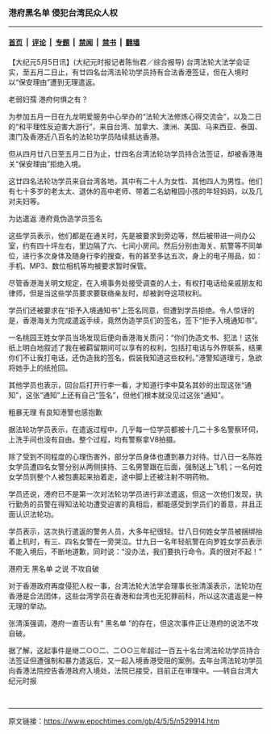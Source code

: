### 港府黑名单 侵犯台湾民众人权

---

#### [首页](../../../..?n529914) &nbsp;|&nbsp; [评论](../../../../../epoch-comment?n529914) &nbsp;|&nbsp; [专题](../../../../../epoch-special?n529914) &nbsp;|&nbsp; [禁闻](../../../../../epoch-news?n529914) &nbsp;|&nbsp; [禁书](../../../../../books?n529914) &nbsp;|&nbsp; [翻墙](https://github.com/gfw-breaker/nogfw/blob/master/README.md?n529914)


<div class="post_content" id="artbody" itemprop="articleBody">
 <!-- article content begin -->
 <p>
  【大纪元5月5日讯】(大纪元时报记者陈怡君／综合报导) 台湾法轮大法学会证实，至五月二日止，有廿四名台湾法轮功学员持有合法香港签证，但在入境时以“保安理由”遭到无理遣返。
 </p>
 <p>
  老弱妇孺 港府何惧之有？
 </p>
 <p>
  为参加五月一日在九龙明爱服务中心举办的“法轮大法修炼心得交流会”，以及二日的“和平理性反迫害大游行”，来自台湾、加拿大、澳洲、美国、马来西亚、泰国、澳门及香港近八百名的法轮功学员陆续抵达香港。
 </p>
 <p>
  但从四月廿八日至五月二日为止，廿四名台湾法轮功学员持合法签证，却被香港海关“保安理由”拒绝入境。
 </p>
 <p>
  这廿四名法轮功学员来自台湾各地，其中有二十人为女性、其他四人为男性。他们有七十多岁的老太太、退休的高中老师、带着二名幼稚园小孩的年轻妈妈，以及几对夫妇等。
 </p>
 <p>
  为达遣返 港府竟伪造学员签名
 </p>
 <p>
  这些学员表示，他们都是在通关时，先是被要求到旁边等，然后被带进一间办公室，约有四十坪左右，里边隔了六、七间小房间。然后分别由海关、航警等不同单位，进行多次身体及随身行李的搜查，有的甚至多达五次，身上的电子用品，如：手机、MP3、数位相机等均被要求暂时保管。
 </p>
 <p>
  尽管香港海关明文规定，在入境事务处接受调查的人士，有权打电话给亲戚朋友和律师，但是当这些学员要求要联络亲友时，却被剥夺这项权利。
 </p>
 <p>
  学员们还被要求在“拒予入境通知书”上签名同意，但遭到学员拒绝。令人惊讶的是，香港海关为完成遣返手续，竟然伪造学员们的签名，签下“拒予入境通知书”。
 </p>
 <p>
  一名桃园王姓女学员当场发现后便向香港海关质问：“你们伪造文书、犯法！这张纸上明白地叙述了我在被羁留期间可以享有的权利，包括打电话与外界联系，结果你们不让我打电话，还伪造我的签名，假装我知道这些权利。”港警知道理亏，急欲将她手上的纸抢回。
 </p>
 <p>
  其他学员也表示，回台后打开行李一看，才知道行李中莫名其妙的出现这张“通知”，这张“通知”上还有自己“签名”，但他们根本就没见过这张“通知”。
 </p>
 <p>
  粗暴无理 有良知港警也感抱歉
 </p>
 <p>
  据法轮功学员表示，在遣返过程中，几乎每一位学员都被十几二十多名警察环伺，上洗手间也没有自由。整个过程，均有警察拿V8拍摄。
 </p>
 <p>
  除了受到不同程度的心理伤害外，部分学员身体也遭到暴力对待。廿八日一名陈姓女学员遭四名女警分别从两侧挟持、三名男警跟在后面，强制送上飞机；一名何姓女学员则整个人被包裹起来抬着走，途中脚上还被注射不明药物。
 </p>
 <p>
  学员还说，港府已不是第一次对法轮功学员进行非法遣返，但这一次他们发现，执行勤务的员警在得知法轮功遭受迫害的真相后，都能感受到学员们的善意，并且正面认识法轮功。
 </p>
 <p>
  学员表示，这次执行遣返的警务人员，大多年纪很轻。廿八日何姓女学员被捆绑抬着上机时，有三、四名女警在一旁哭泣。廿九日一名年轻航警在向罗姓女学员表示不能入境后，不断地道歉，同时说：“没办法，我们要执行命令。真的很对不起！”
 </p>
 <p>
  港府无
  <ok href="https://www.epochtimes.com/gb/tag/%E9%BB%91%E5%90%8D%E5%8D%95.html">
   黑名单
  </ok>
  之说 不攻自破
 </p>
 <p>
  对于香港政府再度侵犯人权一事，台湾法轮大法学会理事长张清溪表示，法轮功在香港是合法团体，这些台湾学员在香港和台湾也无犯罪前科，所以这次遣返是一种无理的举动。
 </p>
 <p>
  张清溪强调，港府一直否认有“
  <ok href="https://www.epochtimes.com/gb/tag/%E9%BB%91%E5%90%8D%E5%8D%95.html">
   黑名单
  </ok>
  ”的存在，但这次事件正让港府的说法不攻自破。
 </p>
 <p>
  据了解，这起事件是继二○○二、二○○三年超过一百五十名台湾法轮功学员持合法签证但遭强制和暴力遣返后，又一起入境香港受阻的案例。去年台湾法轮功学员向香港法院控告香港政府入境处，法院已接受，目前正在审理中。──转自台湾大纪元时报
 </p>
 <p>
  <font color="#ffffff">
   (http://www.dajiyuan.com)
  </font>
 </p>
 <!-- article content end -->
 <div id="below_article_ad">
 </div>
</div>


---

原文链接：https://www.epochtimes.com/gb/4/5/5/n529914.htm